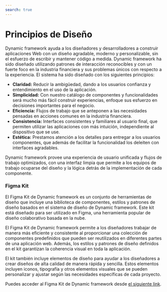 ```yaml
---
search: true
---
```


# Principios de Diseño

Dynamic framework ayuda a los diseñadores y desarrolladores a construir aplicaciones Web con un diseño agradable, moderno y personalizable, sin el esfuerzo de escribir y mantener código a medida. Dynamic framework ha sido diseñado utilizando patrones de interacción reconocibles y con un fuerte foco en la industria financiera y sus problemas únicos con respecto a la experiencia. El sistema ha sido diseñado con los siguientes principios:
- **Claridad:** Reducir la ambigüedad, dando a los usuarios confianza y entendimiento en el uso de la aplicación.
- **Simplicidad:** Con nuestro catálogo de componentes y funcionalidades será mucho más fácil construir experiencias, enfoque sus esfuerzo en decisiones importantes para el negocio.
- **Eficiencia:** Flujos de trabajo que se anteponen a las necesidades pensadas en acciones comunes en la industria financiera.
- **Consistencia:** Interfaces consistentes y familiares al usuario final, que permiten utilizar las aplicaciones con más intuición, independiente al dispositivo que se use.
- **Estética:** Prestamos atención a los detalles para entregar a los usuarios componentes, que además de facilitar la funcionalidad los deleiten con interfaces agradables.

Dynamic framework provee una experiencia de usuario unificada y flujos de trabajo optimizados, con una interfaz limpia que permite a los equipos de trabajo ocuparse del diseño y la lógica detrás de la implementación de cada componente.


### Figma Kit
El Figma Kit de Dynamic framework es un conjunto de herramientas de diseño que incluye una biblioteca de componentes, estilos y patrones de diseño basados en el sistema de diseño de Dynamic framework. Este kit está diseñado para ser utilizado en Figma, una herramienta popular de diseño colaborativo basada en la nube.

El Figma Kit de Dynamic framework permite a los diseñadores trabajar de manera más eficiente y consistente al proporcionar una colección de componentes predefinidos que pueden ser reutilizados en diferentes partes de una aplicación web. Además, los estilos y patrones de diseño definidos en el kit garantizan la coherencia visual en toda la aplicación.

El kit también incluye elementos de diseño para ayudar a los diseñadores a crear diseños de alta calidad de manera rápida y sencilla. Estos elementos incluyen iconos, tipografía y otros elementos visuales que se pueden personalizar y ajustar según las necesidades específicas de cada proyecto.

Puedes acceder al Figma Kit de Dynamic framework desde [el siguiente link](https://dynamicframework.dev).
